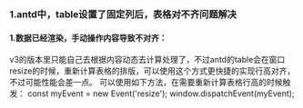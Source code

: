 ### 1.antd中，table设置了固定列后，表格对不齐问题解决
#### 1.数据已经渲染，手动操作内容导致不对齐：
v3的版本里只能自己去根据内容动态去计算处理了，不过antd的table会在窗口resize的时候，重新计算表格的排版，可以使用这个方式更快捷的实现行高对齐，不过可能性能会差一点。
可以使用如下方法，在需要重新计算表格行高的时候触发：
    const myEvent = new Event('resize');
    window.dispatchEvent(myEvent);
